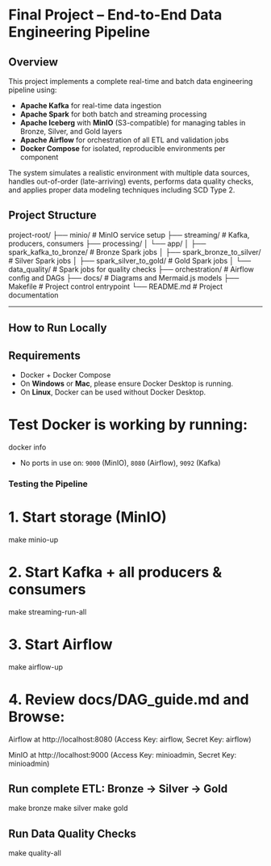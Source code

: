 # Final Project – End-to-End Data Engineering Pipeline

## Overview

This project implements a complete real-time and batch data engineering pipeline using:

- **Apache Kafka** for real-time data ingestion
- **Apache Spark** for both batch and streaming processing
- **Apache Iceberg** with **MinIO** (S3-compatible) for managing tables in Bronze, Silver, and Gold layers
- **Apache Airflow** for orchestration of all ETL and validation jobs
- **Docker Compose** for isolated, reproducible environments per component

The system simulates a realistic environment with multiple data sources, handles out-of-order (late-arriving) events, performs data quality checks, and applies proper data modeling techniques including SCD Type 2.

## Project Structure
project-root/
├── minio/                         # MinIO service setup
├── streaming/                     # Kafka, producers, consumers
├── processing/
│   └── app/
│       ├── spark_kafka_to_bronze/     # Bronze Spark jobs
│       ├── spark_bronze_to_silver/    # Silver Spark jobs
│       ├── spark_silver_to_gold/      # Gold Spark jobs
│       └── data_quality/              # Spark jobs for quality checks
├── orchestration/                # Airflow config and DAGs
├── docs/                         # Diagrams and Mermaid.js models
├── Makefile                      # Project control entrypoint
└── README.md                     # Project documentation

---

## How to Run Locally

## Requirements

- Docker + Docker Compose
- On **Windows** or **Mac**, please ensure Docker Desktop is running.
- On **Linux**, Docker can be used without Docker Desktop.

# Test Docker is working by running:
docker info

- No ports in use on: `9000` (MinIO), `8080` (Airflow), `9092` (Kafka)

### Testing the Pipeline

# 1. Start storage (MinIO)
make minio-up

# 2. Start Kafka + all producers & consumers
make streaming-run-all

# 3. Start Airflow
make airflow-up

# 4. Review docs/DAG_guide.md and Browse:

Airflow at http://localhost:8080
(Access Key: airflow, Secret Key: airflow)

MinIO at http://localhost:9000
(Access Key: minioadmin, Secret Key: minioadmin)


## Run complete ETL: Bronze → Silver → Gold
make bronze
make silver
make gold

## Run Data Quality Checks
make quality-all

